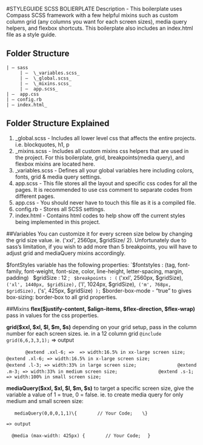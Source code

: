 #STYLEGUIDE SCSS BOLIERPLATE
Description - This boilerplate uses Compass SCSS framework with a few helpful mixins such as custom column grid (any columns you want for each screen sizes), media query helpers, and flexbox shortcuts. This boilerplate also includes an index.html file as a style guide. 
## Folder Structure
```
| — sass
	 | —  \_variables.scss_
	 | —  \_global.scss_
	 | —  \_mixins.scss_
	 | —  app.scss_
| —  app.css
| — config.rb
| — index.html_
```

## Folder Structure Explained
1. \_global.scss - Includes all lower level css that affects the entire projects. i.e. blockquotes, h1, p 
2. \_mixins.scss - Includes all custom mixins css helpers that are used in the project. For this boilerplate, grid, breakpoints(media query), and flexbox mixins are located here.
3.  \_variables.scss - Defines all your global variables here including colors, fonts, grid & media query settings.
4. app.scss - This file stores all the layout and specific css codes for all the pages. It is recommended to use css comment to separate codes from different pages.
5. app.css - You should never have to touch this file as it is a compiled file.
6. config.rb - Stores all SCSS settings.
7. index.html - Contains html codes to help show off the current styles being implemented in this project. 

##Variables
You can customize it for every screen size below by changing the grid size value.  ie. ('xxl', 2560px, $gridSize/ 2). Unfortunately due to sass’s limitation, if you wish to add more than 5 breakpoints, you will have to adjust grid and mediaQuery mixins accordingly.

$fontStyles variable has the following properties: 
`$fontstyles : (tag, font-family, font-weight, font-size, color, line-height, letter-spacing, margin, padding)`
`
$gridSize : 12 ; `
$breakpoints : (`
	('xxl', 2560px, $gridSize),`
	('xl', 1440px, $gridSize),`
	('l', 1024px, $gridSize),`
	('m', 768px, $gridSize),`
	('s', 425px, $gridSize)`
);`
$border-box-mode - “true” to  gives box-sizing: border-box to all grid properties.


##Mixins
**flex($justify-content, $align-items, $flex-direction, $flex-wrap)**
	pass in values for the css properties.
	
**grid($xxl, $xl, $l, $m, $s)**
	depending on your grid setup, pass in the column number for each screen sizes. ie. in a 12 column grid
	`@include grid(6,6,3,3,1);`
	=> output  
	
	
`		@extend .xxl-6; =>  => width:16.5% in xx-large screen size;`
`		`
`		@extend .xl-6; => width:16.5% in x-large screen size;`
`		`
`		@extend .l-3; => width:33% in large screen size;`
`		`
`		@extend .m-3; => width:33% in medium screen size;`
`		`
`		@extend .s-1; => width:100% in small screen size;`
		
	
		
**mediaQuery($xxl, $xl, $l, $m, $s)**
	to target a specific screen size, give the variable a value of 
	1 = true, 0 = false.
	ie. to create media query for only medium and small screen size:
	
	
`	mediaQuery(0,0,0,1,1)\{`
`		// Your Code;`
`	\}`
	
	=> output
	
`	@media (max-width: 425px) { `
`		// Your Code;`
`	}	`
		
	
